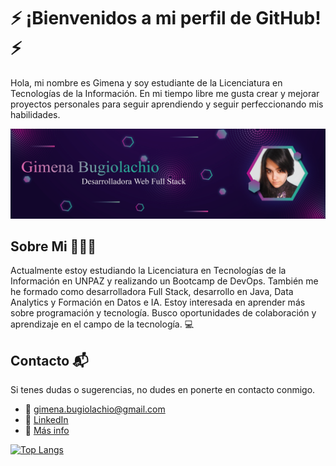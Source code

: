 # ⚡ ¡Bienvenidos a mi perfil de GitHub! ⚡️
Hola, mi nombre es Gimena y soy estudiante de la Licenciatura en Tecnologías de la Información. En mi tiempo libre me gusta crear y mejorar proyectos personales para seguir aprendiendo y seguir perfeccionando mis habilidades.

![](https://github.com/gimenabugiolachio/gimenabugiolachio/blob/main/GimenaBugiolachio-01.jpg)

## Sobre Mi 🙋🏻‍♀️
Actualmente estoy estudiando la Licenciatura en Tecnologías de la Información en UNPAZ y realizando un Bootcamp de DevOps. También me he formado como desarrolladora Full Stack, desarrollo en Java, Data Analytics y Formación en Datos e IA. 
Estoy interesada en aprender más sobre programación y tecnología. Busco oportunidades de colaboración y aprendizaje en el campo de la tecnología. 💻

## Contacto 📬
Si tenes dudas o sugerencias, no dudes en ponerte en contacto conmigo.

- 📧 gimena.bugiolachio@gmail.com
- 💼 [LinkedIn](https://www.linkedin.com/in/gimenabugiolachio/) 
- 📌 [Más info](https://linktr.ee/gimenabugiolachio) 

[![Top Langs](https://github-readme-stats.vercel.app/api/top-langs/?username=gimenabugiolachio&layout=compact&show_icons=true&theme=radical)](https://github.com/gimenabugiolachio/github-readme-stats)



